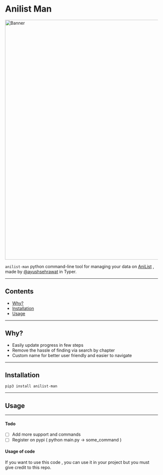# Anilist Man

<p align="left">
  <img src="https://repository-images.githubusercontent.com/463782270/36ac76f6-ad08-486a-94ff-b1b2a082f95b" alt="Banner" width="790">
</p>

`anilist-man` python command-line tool for managing your data on [AniList](https://anilist.co) , made by [@ayushsehrawat](https://github.com/AyushSehrawat) in Typer.

---

## Contents

 * [Why?](#why)
 * [Installation](#installation)
 * [Usage](#usage)

---

## Why?

- Easily update progress in few steps
- Remove the hassle of finding via search by chapter
- Custom name for better user friendly and easier to navigate

---

## Installation

```shell
pip3 install anilist-man
```

---

## Usage


---

#### Todo

- [ ] Add more support and commands 
- [ ] Register on pypi ( python main.py -> some_command )

#### Usage of code
If you want to use this code , you can use it in your project but you must give credit to this repo.
